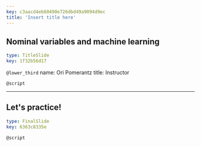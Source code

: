 ```yaml
---
key: c3aacd4eb60490e726dbd49a9094d9ec
title: 'Insert title here'
---
```


## Nominal variables and machine learning

```yaml
type: TitleSlide
key: 1f32b56d17
```

`@lower_third`
name: Ori Pomerantz
title: Instructor

`@script`


---

## Let's practice!

```yaml
type: FinalSlide
key: 6363c8335e
```

`@script`
